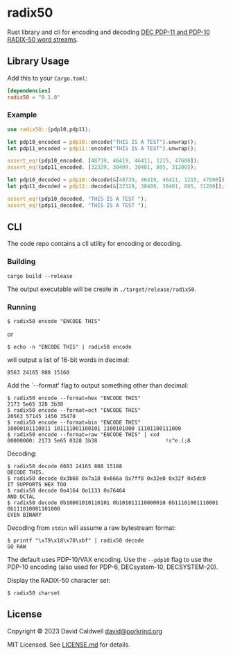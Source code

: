 radix50
=======

Rust library and cli for encoding and decoding [DEC PDP-11 and PDP-10
RADIX-50 word streams][wikipedia].

[wikipedia]: https://en.wikipedia.org/wiki/DEC_RADIX_50

Library Usage
-------------

Add this to your `Cargo.toml`:

```toml
[dependencies]
radix50 = "0.1.0"
```

### Example

```rust
use radix50::{pdp10,pdp11};

let pdp10_encoded = pdp10::encode("THIS IS A TEST").unwrap();
let pdp11_encoded = pdp11::encode("THIS IS A TEST").unwrap();

assert_eq!(pdp10_encoded, [48739, 46419, 46411, 1215, 47600]);
assert_eq!(pdp11_encoded, [32329, 30409, 30401, 805, 31200]);

let pdp10_decoded = pdp10::decode(&[48739, 46419, 46411, 1215, 47600]);
let pdp11_decoded = pdp11::decode(&[32329, 30409, 30401, 805, 31200]);

assert_eq!(pdp10_decoded, "THIS IS A TEST ");
assert_eq!(pdp11_decoded, "THIS IS A TEST ");
```

CLI
---

The code repo contains a cli utility for encoding or decoding.

### Building

```shell-session
cargo build --release
```

The output executable will be create in `./target/release/radix50`.

### Running

```shell-session
$ radix50 encode "ENCODE THIS"
```

or

```shell-session
$ echo -n "ENCODE THIS" | radix50 encode
```

will output a list of 16-bit words in decimal:

```shell-session
8563 24165 808 15160
```

Add the `--format' flag to output something other than decimal:

```shell-session
$ radix50 encode --format=hex "ENCODE THIS"
2173 5e65 328 3b38
$ radix50 encode --format=oct "ENCODE THIS"
20563 57145 1450 35470
$ radix50 encode --format=bin "ENCODE THIS"
10000101110011 101111001100101 1100101000 11101100111000
$ radix50 encode --format=raw "ENCODE THIS" | xxd
00000000: 2173 5e65 0328 3b38                      !s^e.(;8
```

Decoding:

```shell-session
$ radix50 decode 6603 24165 808 15188
DECODE THIS.
$ radix50 decode 0x3b60 0x7a18 0x666a 0x7ff8 0x32e0 0x32f 0x5dc0
IT SUPPORTS HEX TOO
$ radix50 decode 0o4164 0o1133 0o76464
AND OCTAL
$ radix50 decode 0b10001010110101 0b101011110000010 0b11101001110001 0b111010001101000
EVEN BINARY
```

Decoding from `stdin` will assume a raw bytestream format:

```shell-session
$ printf "\x79\x18\x70\xbf" | radix50 decode
SO RAW
```

The default uses PDP-10/VAX encoding. Use the `--pdp10` flag to use the
PDP-10 encoding (also used for PDP-6, DECsystem-10, DECSYSTEM-20).

Display the RADIX-50 character set:

```shell-session
$ radix50 charset
```

License
-------
Copyright © 2023 David Caldwell <david@porkrind.org>

MIT Licensed. See [LICENSE.md](LICENSE.md) for details.
